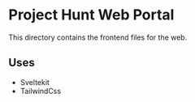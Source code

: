 # Project Hunt Web Portal

This directory contains the frontend files for the web.

## Uses

- Sveltekit
- TailwindCss
